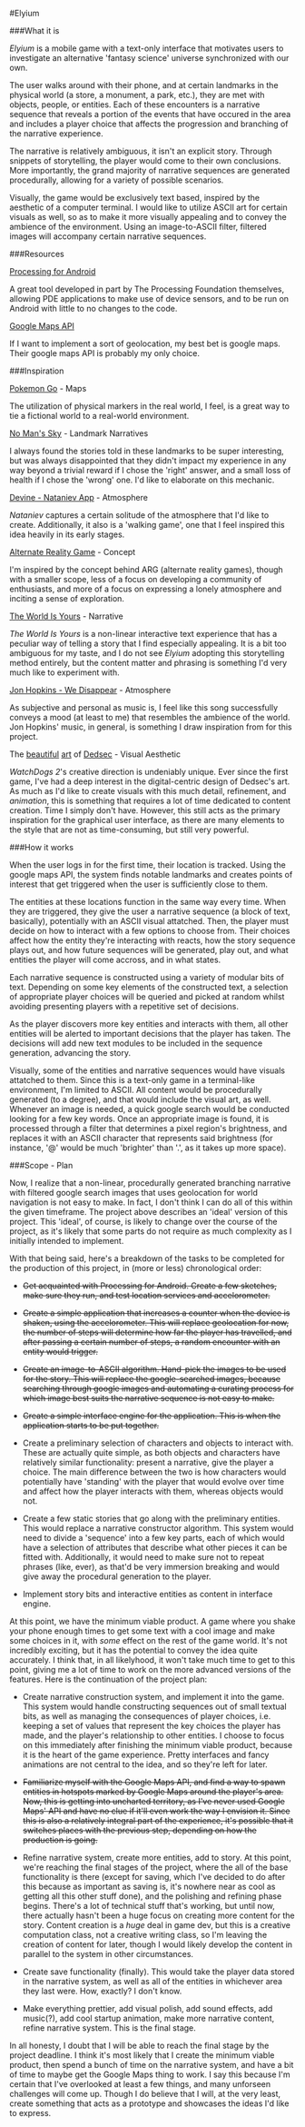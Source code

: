 #Elyium

###What it is

_Elyium_ is a mobile game with a text-only interface that motivates users to investigate an alternative 'fantasy science' universe synchronized with our own.

The user walks around with their phone, and at certain landmarks in the physical world (a store, a monument, a park, etc.), they are met with objects, people, or entities. Each of these encounters is a narrative sequence that reveals a portion of the events that have occured in the area and includes a player choice that affects the progression and branching of the narrative experience.

The narrative is relatively ambiguous, it isn't an explicit story. Through snippets of storytelling, the player would come to their own conclusions. More importantly, the grand majority of narrative sequences are generated procedurally, allowing for a variety of possible scenarios.

Visually, the game would be exclusively text based, inspired by the aesthetic of a computer terminal. I would like to utilize ASCII art for certain visuals as well, so as to make it more visually appealing and to convey the ambience of the environment. Using an image-to-ASCII filter, filtered images will accompany certain narrative sequences.

###Resources

[Processing for Android](http://android.processing.org/index.html)

A great tool developed in part by The Processing Foundation themselves, allowing PDE applications to make use of device sensors, and to be run on Android with little to no changes to the code.

[Google Maps API](https://developers.google.com/maps/)

If I want to implement a sort of geolocation, my best bet is google maps. Their google maps API is probably my only choice.

###Inspiration

[Pokemon Go](https://lh3.googleusercontent.com/dq_t7Is81-gkHYxKfAQ7PuLQBR-Qrte-7S1DsKFZnhaZATpibMSiw3aCrJzYik1x3IV5=h900) - Maps

The utilization of physical markers in the real world, I feel, is a great way to tie a fictional world to a real-world environment.

[No Man's Sky](https://cdn0.vox-cdn.com/uploads/chorus_asset/file/6952189/Atlas1a.jpg) - Landmark Narratives

I always found the stories told in these landmarks to be super interesting, but was always disappointed that they didn't impact my experience in any way beyond a trivial reward if I chose the 'right' answer, and a small loss of health if I chose the 'wrong' one. I'd like to elaborate on this mechanic.

[Devine - Nataniev App](https://www.youtube.com/watch?v=DBZCLjsI1bs) - Atmosphere

_Nataniev_ captures a certain solitude of the atmosphere that I'd like to create. Additionally, it also is a 'walking game', one that I feel inspired this idea heavily in its early stages.

[Alternate Reality Game](https://en.wikipedia.org/wiki/Alternate_reality_game) - Concept

I'm inspired by the concept behind ARG (alternate reality games), though with a smaller scope, less of a focus on developing a community of enthusiasts, and more of a focus on expressing a lonely atmosphere and inciting a sense of exploration.

[The World Is Yours](https://preview.c9users.io/sarahlauzon/final-project/final_project/index.html?_c9_id=livepreview3&_c9_host=https%3A%2F%2Fide.c9.io) - Narrative

_The World Is Yours_ is a non-linear interactive text experience that has a peculiar way of telling a story that I find especially appealing. It is a bit too ambiguous for my taste, and I do not see _Elyium_ adopting this storytelling method entirely, but the content matter and phrasing is something I'd very much like to experiment with.

[Jon Hopkins - We Disappear](https://www.youtube.com/watch?v=wqhCDbagWh8) - Atmosphere

As subjective and personal as music is, I feel like this song successfully conveys a mood (at least to me) that resembles the ambience of the world. Jon Hopkins' music, in general, is something I draw inspiration from for this project.

The [beautiful](https://s-media-cache-ak0.pinimg.com/736x/d4/2d/17/d42d1776fd77f66582758f56cc86ffa5.jpg) [art](http://nerdreactor.com/wp-content/uploads/2014/06/art-of-watch-dogs-6.jpg) of [Dedsec](http://orig08.deviantart.net/d21f/f/2016/166/3/f/dedsec_skull_noise_2_by_junguler-da6cg74.gif) - Visual Aesthetic

_WatchDogs 2_'s creative direction is undeniably unique. Ever since the first game, I've had a deep interest in the digital-centric design of Dedsec's art. As much as I'd like to create visuals with this much detail, refinement, and *animation*, this is something that requires a lot of time dedicated to content creation. Time I simply don't have. However, this still acts as the primary inspiration for the graphical user interface, as there are many elements to the style that are not as time-consuming, but still very powerful.

###How it works

When the user logs in for the first time, their location is tracked. Using the google maps API, the system finds notable landmarks and creates points of interest that get triggered when the user is sufficiently close to them.

The entities at these locations function in the same way every time. When they are triggered, they give the user a narrative sequence (a block of text, basically), potentially with an ASCII visual attatched. Then, the player must decide on how to interact with a few options to choose from. Their choices affect how the entity they're interacting with reacts, how the story sequence plays out, and how future sequences will be generated, play out, and what entities the player will come accross, and in what states.

Each narrative sequence is constructed using a variety of modular bits of text. Depending on some key elements of the constructed text, a selection of appropriate player choices will be queried and picked at random whilst avoiding presenting players with a repetitive set of decisions.

As the player discovers more key entities and interacts with them, all other entities will be alerted to important decisions that the player has taken. The decisions will add new text modules to be included in the sequence generation, advancing the story.

Visually, some of the entities and narrative sequences would have visuals attatched to them. Since this is a text-only game in a terminal-like environment, I'm limited to ASCII. All content would be procedurally generated (to a degree), and that would include the visual art, as well. Whenever an image is needed, a quick google search would be conducted looking for a few key words. Once an appropriate image is found, it is processed through a filter that determines a pixel region's brightness, and replaces it with an ASCII character that represents said brightness (for instance, '@' would be much 'brighter' than '.', as it takes up more space).

###Scope - Plan

Now, I realize that a non-linear, procedurally generated branching narrative with filtered google search images that uses geolocation for world navigation is not easy to make. In fact, I don't think I can do all of this within the given timeframe. The project above describes an 'ideal' version of this project. This 'ideal', of course, is likely to change over the course of the project, as it's likely that some parts do not require as much complexity as I initially intended to implement.

With that being said, here's a breakdown of the tasks to be completed for the production of this project, in (more or less) chronological order:

- ~~Get acquainted with Processing for Android. Create a few sketches, make sure they run, and test location services and accelorometer.~~

- ~~Create a simple application that increases a counter when the device is shaken, using the accelorometer. This will replace geolocation for now, the number of steps will determine how far the player has travelled, and after passing a certain number of steps, a random encounter with an entity would trigger.~~

- ~~Create an image-to-ASCII algorithm. Hand-pick the images to be used for the story. This will replace the google-searched images, because searching through google images and automating a curating process for which image best suits the narrative sequence is not easy to make.~~

- ~~Create a simple interface engine for the application. This is when the application starts to be put together.~~

- Create a preliminary selection of characters and objects to interact with. These are actually quite simple, as both objects and characters have relatively similar functionality: present a narrative, give the player a choice. The main difference between the two is how characters would potentially have 'standing' with the player that would evolve over time and affect how the player interacts with them, whereas objects would not.

- Create a few static stories that go along with the preliminary entities. This would replace a narrative constructor algorithm. This system would need to divide a 'sequence' into a few key parts, each of which would have a selection of attributes that describe what other pieces it can be fitted with. Additionally, it would need to make sure not to repeat phrases (like, ever), as that'd be very immersion breaking and would give away the procedural generation to the player.

- Implement story bits and interactive entities as content in interface engine.


At this point, we have the minimum viable product. A game where you shake your phone enough times to get some text with a cool image and make some choices in it, with *some* effect on the rest of the game world. It's not incredibly exciting, but it has the potential to convey the idea quite accurately. I think that, in all likelyhood, it won't take much time to get to this point, giving me a lot of time to work on the more advanced versions of the features. Here is the continuation of the project plan:

- Create narrative construction system, and implement it into the game. This system would handle constructing sequences out of small textual bits, as well as managing the consequences of player choices, i.e. keeping a set of values that represent the key choices the player has made, and the player's relationship to other entities. I choose to focus on this immediately after finishing the minimum viable product, because it is the heart of the game experience. Pretty interfaces and fancy animations are not central to the idea, and so they're left for later.

- ~~Familiarize myself with the Google Maps API, and find a way to spawn entities in hotspots marked by Google Maps around the player's area. Now, this is getting into uncharted territory, as I've never used Google Maps' API and have no clue if it'll even work the way I envision it. Since this is also a relatively integral part of the experience, it's possible that it switches places with the previous step, depending on how the production is going.~~

- Refine narrative system, create more entities, add to story. At this point, we're reaching the final stages of the project, where the all of the base functionality is there (except for saving, which I've decided to do after this because as important as saving is, it's nowhere near as cool as getting all this other stuff done), and the polishing and refining phase begins. There's a lot of technical stuff that's working, but until now, there actually hasn't been a huge focus on creating more content for the story. Content creation is a *huge* deal in game dev, but this is a creative computation class, not a creative writing class, so I'm leaving the creation of content for later, though I would likely develop the content in parallel to the system in other circumstances.

- Create save functionality (finally). This would take the player data stored in the narrative system, as well as all of the entities in whichever area they last were. How, exactly? I don't know.

- Make everything prettier, add visual polish, add sound effects, add music(?), add cool startup animation, make more narrative content, refine narrative system. This is the final stage.


In all honesty, I doubt that I will be able to reach the final stage by the project deadline. I think it's most likely that I create the minimum viable product, then spend a bunch of time on the narrative system, and have a bit of time to maybe get the Google Maps thing to work. I say this because I'm certain that I've overlooked at least a few things, and many unforseen challenges will come up. Though I do believe that I will, at the very least, create something that acts as a prototype and showcases the ideas I'd like to express.
